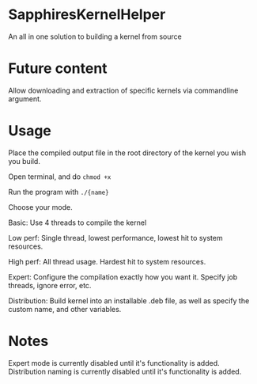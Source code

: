 # SapphiresKernelHelper
An all in one solution to building a kernel from source

# Future content
Allow downloading and extraction of specific kernels via commandline argument.

# Usage
Place the compiled output file in the root directory of the kernel you wish you build.

Open terminal, and do `chmod +x`

Run the program with `./{name}`

Choose your mode. 

Basic: Use 4 threads to compile the kernel

Low perf: Single thread, lowest performance, lowest hit to system resources.

High perf: All thread usage. Hardest hit to system resources.

Expert: Configure the compilation exactly how you want it. Specify job threads, ignore error, etc. 

Distribution: Build kernel into an installable .deb file, as well as specify the custom name, and other variables. 

# Notes
Expert mode is currently disabled until it's functionality is added.
Distribution naming is currently disabled until it's functionality is added.
